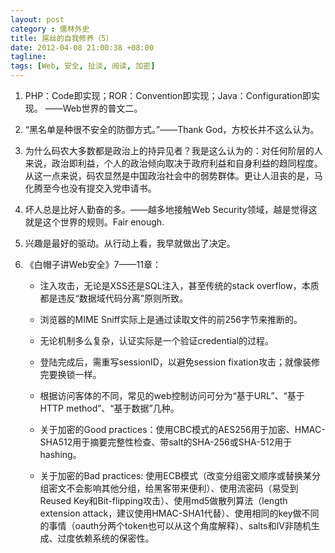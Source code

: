```yaml
---
layout: post
category : 儒林外史
title: 屌丝的自我修养（5）
date: 2012-04-08 21:00:38 +08:00
tagline:
tags: [Web, 安全, 扯淡, 阅读, 加密]
---
```


1. PHP：Code即实现；ROR：Convention即实现；Java：Configuration即实现。 ——Web世界的普文二。

2. “黑名单是种很不安全的防御方式。”——Thank God，方校长并不这么认为。

3. 为什么码农大多数都是政治上的持异见者？我是这么认为的：对任何阶层的人来说，政治即利益，个人的政治倾向取决于政府利益和自身利益的趋同程度。从这一点来说，码农显然是中国政治社会中的弱势群体。更让人沮丧的是，马化腾至今也没有提交入党申请书。

4. 坏人总是比好人勤奋的多。——越多地接触Web Security领域，越是觉得这就是这个世界的规则。Fair enough.

5. 兴趣是最好的驱动。从行动上看，我早就做出了决定。

6. 《白帽子讲Web安全》7——11章：

    * 注入攻击，无论是XSS还是SQL注入，甚至传统的stack overflow，本质都是违反“数据域代码分离”原则所致。

    * 浏览器的MIME Sniff实际上是通过读取文件的前256字节来推断的。

    * 无论机制多么复杂，认证实际是一个验证credential的过程。

    * 登陆完成后，需重写sessionID，以避免session fixation攻击；就像装修完要换锁一样。

    * 根据访问客体的不同，常见的web控制访问可分为“基于URL”、“基于HTTP method”、“基于数据”几种。

    * 关于加密的Good practices：使用CBC模式的AES256用于加密、HMAC-SHA512用于摘要完整性检查、带salt的SHA-256或SHA-512用于hashing。

    * 关于加密的Bad practices: 使用ECB模式（改变分组密文顺序或替换某分组密文不会影响其他分组，给黑客带来便利）、使用流密码（易受到Reused Key和Bit-flipping攻击）、使用md5做散列算法（length extension attack，建议使用HMAC-SHA1代替）、使用相同的key做不同的事情（oauth分两个token也可以从这个角度解释）、salts和IV非随机生成、过度依赖系统的保密性。
